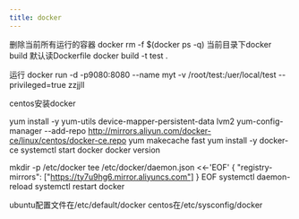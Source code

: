 ```yaml
---
title: docker
---
```


删除当前所有运行的容器
docker rm -f $(docker ps -q)
当前目录下docker build
默认读Dockerfile
docker build -t test .


运行
docker run -d -p9080:8080 --name myt 
-v /root/test:/uer/local/test
--privileged=true
zzjjll


centos安装docker


yum install -y yum-utils device-mapper-persistent-data lvm2
yum-config-manager --add-repo http://mirrors.aliyun.com/docker-ce/linux/centos/docker-ce.repo
yum makecache fast
yum install -y docker-ce
systemctl start docker
docker version

mkdir -p /etc/docker
tee /etc/docker/daemon.json <<-'EOF'
{
  "registry-mirrors": ["https://ty7u9hg6.mirror.aliyuncs.com"]
}
EOF
systemctl daemon-reload
systemctl restart docker



ubuntu配置文件在/etc/default/docker
centos在/etc/sysconfig/docker